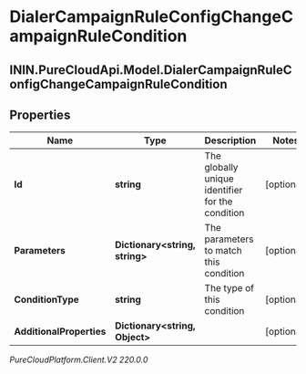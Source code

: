# DialerCampaignRuleConfigChangeCampaignRuleCondition

## ININ.PureCloudApi.Model.DialerCampaignRuleConfigChangeCampaignRuleCondition

## Properties

|Name | Type | Description | Notes|
|------------ | ------------- | ------------- | -------------|
| **Id** | **string** | The globally unique identifier for the condition | [optional] |
| **Parameters** | **Dictionary&lt;string, string&gt;** | The parameters to match this condition | [optional] |
| **ConditionType** | **string** | The type of this condition | [optional] |
| **AdditionalProperties** | **Dictionary&lt;string, Object&gt;** |  | [optional] |



_PureCloudPlatform.Client.V2 220.0.0_
